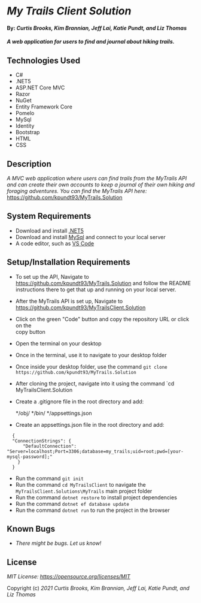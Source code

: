 # _My Trails Client Solution_

#### By: _*Curtis Brooks, Kim Brannian, Jeff Lai, Katie Pundt, and Liz Thomas*_

#### _A web application for users to find and journal about hiking trails._

## Technologies Used
* C#
* .NET5
* ASP.NET Core MVC
* Razor
* NuGet
* Entity Framework Core
* Pomelo
* MySql
* Identity
* Bootstrap
* HTML
* CSS


## Description
_A MVC web application where users can find trails from the MyTrails API and can create their own accounts to keep a journal of their own hiking and foraging adventures. You can find the MyTrails API here:_ 
https://github.com/kpundt93/MyTrails.Solution

## System Requirements
* Download and install [.NET5](https://dotnet.microsoft.com/en-us/download/dotnet/5.0)
* Download and install [MySql](https://www.mysql.com/downloads/) and connect to your local server
* A code editor, such as [VS Code](https://code.visualstudio.com/)


## Setup/Installation Requirements
* To set up the API, Navigate to https://github.com/kpundt93/MyTrails.Solution and follow the README instructions there to get that up and running on your local server.
* After the MyTrails API is set up, Navigate to https://github.com/kpundt93/MyTrailsClient.Solution
* Click on the green "Code" button and copy the repository URL or click on the   
  copy button
* Open the terminal on your desktop
* Once in the terminal, use it to navigate to your desktop folder
* Once inside your desktop folder, use the command `git clone https://github.com/kpundt93/MyTrails.Solution`
* After cloning the project, navigate into it using the command `cd MyTrailsClient.Solution
* Create a .gitignore file in the root directory and add: 
  
  */obj/
  */bin/
  */appsettings.json

* Create an appsettings.json file in the root directory and add:
```
  {
  "ConnectionStrings": {
      "DefaultConnection": "Server=localhost;Port=3306;database=my_trails;uid=root;pwd=[your-mysql-password];"
    }
  }

```
* Run the command `git init`
* Run the command `cd MyTrailsClient` to navigate the `MyTrailsClient.Solutions\MyTrails` main project folder  
* Run the command `dotnet restore` to install project dependencies
* Run the command `dotnet ef database update`
* Run the command `dotnet run` to run the project in the browser

## Known Bugs
* _There might be bugs. Let us know!_

## License
_MIT License: https://opensource.org/licenses/MIT_

Copyright (c) _2021_ _Curtis Brooks, Kim Brannian, Jeff Lai, Katie Pundt, and Liz Thomas_